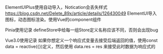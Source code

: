 ElementUIPlus使用自动导入，Notication会丢失样式
https://blog.csdn.net/Delete_89x/article/details/126430049
ElementUI导入图标，动态图标渲染。使用Vue的component组件
<component :is="item.icon"></component>

Pinia使用记录
defineStore中给每一组Store定义名称应该不同，否则会出现bug

Vue3.0使用记录
如果你想定义一个响应式变量去接受后端返回的值，使用const data = reactive({})定义，然后使用 data.res = res 来接受此时数据为响应式的